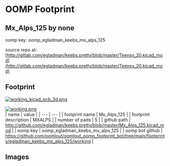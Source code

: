 # OOMP Footprint  
## Mx_Alps_125  by none  
  
oomp key: oomp_egladman_keebs_mx_alps_125  
  
source repo at: [http://gitlab.com/egladman/keebs.pretty/blob/master/Teensy_20.kicad_mod](http://gitlab.com/egladman/keebs.pretty/blob/master/Teensy_20.kicad_mod)  
## Footprint  
  
[![working_kicad_pcb_3d.png](working_kicad_pcb_3d_600.png)](working_kicad_pcb_3d.png)  
  
[![working.png](working_600.png)](working.png)  
| name | value | 
| --- | --- | 
| footprint name | Mx_Alps_125 | 
| footprint description | MXALPS | 
| number of pads | 5 | 
| github path | http://github.com/egladman/keebs.pretty/blob/master/Mx_Alps_125.kicad_mod | 
| oomp key | oomp_egladman_keebs_mx_alps_125 | 
| oomp bot github | https://github.com/oomlout/oomlout_oomp_footprint_bot/tree/main/footprints/egladman_keebs_mx_alps_125/working | 
## Images  
